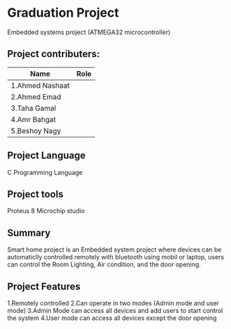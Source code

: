# Graduation Project
Embedded systems project (ATMEGA32 microcontroller)

## Project contributers:

|Name               |  Role         |
|------------------ |-------------- |
|1.Ahmed Nashaat    |               |
|2.Ahmed Emad       |               |
|3.Taha Gamal       |               |
|4.Amr Bahgat       |               |
|5.Beshoy Nagy      |               |

## Project Language 

C Programming Language

## Project tools 

Proteus 8
Microchip studio

## Summary

Smart home project is an Embedded system project where devices can be automaticlly controlled remotely with bluetooth using mobil or laptop,
users can control the Room Lighting, Air condition, and the door opening.

## Project Features
1.Remotely controlled
2.Can operate in two modes (Admin mode and user mode)
3.Admin Mode can access all devices and add users to start control the system
4.User mode can access all devices except the door opening


